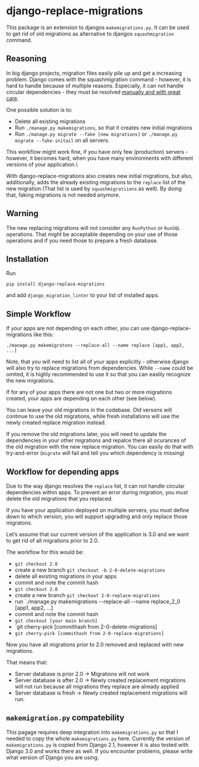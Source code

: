 # django-replace-migrations

This package is an extension to djangos `makemigrations.py`.
It can be used to get rid of old migrations as alternative to djangos `squashmigration` command.

## Reasoning

In big django projects, migration files easily pile up and get a increasing problem.
Django comes with the squashmigration command - however, it is hard to handle because of multiple reasons.
Especially, it can not handle circular dependencies - they must be resolved [manually and with great care](https://stackoverflow.com/questions/37711402/circular-dependency-when-squashing-django-migrations).

One possible solution is to:

* Delete all existing migrations
* Run `./manage.py makemigrations`, so that it creates new initial migrations
* Run `./manage.py migrate --fake [new migrations]` or `./manage.py migrate --fake-initail` on all servers.

This workflow might work fine, if you have only few (production) servers - however, it becomes hard, when you have many environments with different versions of your application.\

With django-replace-migrations also creates new initial migrations, but also, additionally, adds the already existing migrations to the `replace` list of the new migration
(That list is used by `squashmigratiions` as well). By doing that, faking migrations is not needed anymore.

## Warning

The new replacing migrations will not consider any `RunPython` or `RunSQL` operations.
That might be acceptable depending on your use of those operations and if you need those to prepare a fresh database.


## Installation

Run

```
pip install django-replace-migrations
```

and add `django_migration_linter` to your list of installed apps.


## Simple Workflow

If your apps are not depending on each other, you can use django-replace-migrations like this:

```
./manage.py makemigratons --replace-all --name replace [app1, app2, ...]
```
Note, that you will need to list all of your apps explicitly - otherwise django will also try to replace migrations from dependencies.
While `--name` could be omited, it is highly recommended to use it so that you can easlily recognize the new migrations.

If for any of your apps there are not one but two or more migrations created, your apps are depending on each other (see below).

You can leave your old migrations in the codebase. Old versons will continue to use the old migrations, while fresh installations will use the newly created replace migration instead.

If you remove the old migrations later, you will need to update the dependencies in your other migrations and repalce there all ocurances of the old migration with the new replace migration. You can easily do that with try-and-error (`migrate` will fail and tell you which dependency is missing)


## Workflow for depending apps

Due to the way django resolves the `replace` list, it can not handle circular dependencies within apps. To prevent an error during migration, you must delete the old migrations that you replaced.

If you have your application deployed on multiple servers, you must define down to which version, you will support upgrading and only replace those migratons.

Let’s assume that our current version of the application is 3.0 and we want to get rid of all migrations prior to 2.0.

The workflow for this would be:

* `git checkout 2.0`
* create a new branch `git checkout -b 2-0-delete-migrations`
* delete all existing migrations in your apps
* commit and note the commit hash
* `git checkout 2.0`
* create a new branch `git checkout 2-0-replace-migrations`
* run `./manage.py makemigrations --replace-all --name replace_2_0 [app1, app2, ...]
* commit and note the commit hash
* `git checkout [your main branch]`
* `git cherry-pick [commithash from 2-0-delete-migrations]
* `git cherry-pick [commithash from 2-0-replace-migrations]`

Now you have all migrations prior to 2.0 removed and replaced with new migrations.

That means that:

* Server database is prior 2.0 -> Migrations will not work
* Server database is after 2.0 -> Newly created replacement migrations will not run because all migrations they replace are already applied
* Server database is fresh -> Newly created replacement migrations will run.

## `makemigration.py` compatebility

This pagage requires deep integration into `makemigrations.py` so that I needed to copy the whole `makemigrations.py` here. Currently the version of `makemigrations.py` is copied from Django 2.1, however it is also tested with Django 3.0 and works there as well. If you encounter problems, please write what version of Django you are using.





